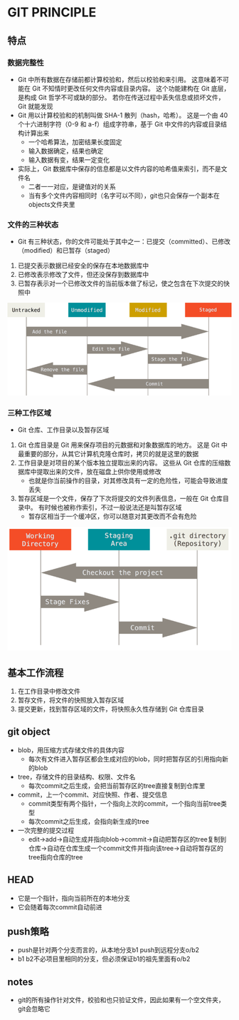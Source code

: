 # GIT PRINCIPLE

## 特点

### 数据完整性

- Git 中所有数据在存储前都计算校验和，然后以校验和来引用。 这意味着不可能在 Git 不知情时更改任何文件内容或目录内容。 这个功能建构在 Git 底层，是构成 Git 哲学不可或缺的部分。 若你在传送过程中丢失信息或损坏文件，Git 就能发现
- Git 用以计算校验和的机制叫做 SHA-1 散列（hash，哈希）。 这是一个由 40 个十六进制字符（0-9 和 a-f）组成字符串，基于 Git 中文件的内容或目录结构计算出来
  - 一个哈希算法，加密结果长度固定
  - 输入数据确定，结果也确定
  - 输入数据有变，结果一定变化
- 实际上，Git 数据库中保存的信息都是以文件内容的哈希值来索引，而不是文件名
  - 二者一一对应，是键值对的关系
  - 当有多个文件内容相同时（名字可以不同），git也只会保存一个副本在objects文件夹里

### 文件的三种状态

- Git 有三种状态，你的文件可能处于其中之一：已提交（committed）、已修改（modified）和已暂存（staged）

1. 已提交表示数据已经安全的保存在本地数据库中
1. 已修改表示修改了文件，但还没保存到数据库中
1. 已暂存表示对一个已修改文件的当前版本做了标记，使之包含在下次提交的快照中

![git_lifecycle](../images/git_lifecycle.png)

### 三种工作区域

- Git 仓库、工作目录以及暂存区域

1. Git 仓库目录是 Git 用来保存项目的元数据和对象数据库的地方。 这是 Git 中最重要的部分，从其它计算机克隆仓库时，拷贝的就是这里的数据
1. 工作目录是对项目的某个版本独立提取出来的内容。 这些从 Git 仓库的压缩数据库中提取出来的文件，放在磁盘上供你使用或修改
   - 也就是你当前操作的目录，对其修改具有一定的危险性，可能会导致进度丢失
1. 暂存区域是一个文件，保存了下次将提交的文件列表信息，一般在 Git 仓库目录中。 有时候也被称作索引，不过一般说法还是叫暂存区域
   - 暂存区相当于一个缓冲区，你可以随意对其更改而不会有危险

![git_areas](../images/git_areas.png)

## 基本工作流程

1. 在工作目录中修改文件
1. 暂存文件，将文件的快照放入暂存区域
1. 提交更新，找到暂存区域的文件，将快照永久性存储到 Git 仓库目录

## git object

- blob，用压缩方式存储文件的具体内容
  - 每次有文件进入暂存区都会生成对应的blob，同时把暂存区的引用指向新的blob
- tree，存储文件的目录结构、权限、文件名
  - 每次commit之后生成，会把当前暂存区的tree直接复制到仓库里
- commit，上一个commit、对应快照、作者、提交信息
  - commit类型有两个指针，一个指向上次的commit，一个指向当前tree类型
  - 每次commit之后生成，会指向新生成的tree
- 一次完整的提交过程
  - edit->add->自动生成并指向blob->commit->自动把暂存区的tree复制到仓库->自动在仓库生成一个commit文件并指向该tree->自动将暂存区的tree指向仓库的tree

## HEAD

- 它是一个指针，指向当前所在的本地分支
- 它会随着每次commit自动前进

## push策略

- push是针对两个分支而言的，从本地分支b1 push到远程分支o/b2
- b1 b2不必项目里相同的分支，但必须保证b1的祖先里面有o/b2

## notes

- git的所有操作针对文件，校验和也只验证文件，因此如果有一个空文件夹，git会忽略它
